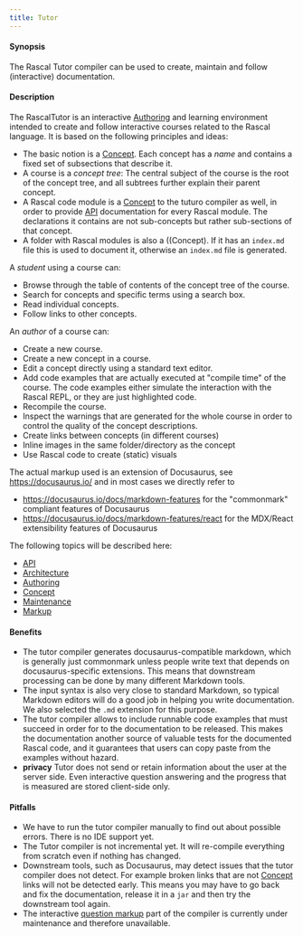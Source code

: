 ```yaml
---
title: Tutor
---
```


#### Synopsis

The Rascal Tutor compiler can be used to create, maintain and follow (interactive) documentation.

#### Description

The RascalTutor is an interactive [Authoring](../Tutor/Authoring) and learning environment intended to create and follow interactive courses related to the Rascal language.
It is based on the following principles and ideas:

* The basic notion is a [Concept](../Tutor/Concept). Each concept has a _name_ and contains a fixed set of subsections that describe it.
* A course is a _concept tree_:
  The central subject of the course is the root of the concept tree, and all subtrees further explain their parent concept.
* A Rascal code module is a [Concept](../Tutor/Concept) to the tuturo compiler as well, in order to provide [API](../Tutor/API) documentation for every Rascal module. The declarations it contains are not sub-concepts but rather sub-sections of that concept.
* A folder with Rascal modules is also a ((Concept). If it has an `index.md` file this is used to document it, otherwise an `index.md` file is generated.

A _student_ using a course can:

* Browse through the table of contents of the concept tree of the course.
* Search for concepts and specific terms using a search box.
* Read individual concepts.
* Follow links to other concepts.

An _author_ of a course can:

* Create a new course.
* Create a new concept in a course.
* Edit a concept directly using a standard text editor.
* Add code examples that are actually executed at "compile time" of the course. The code examples either simulate the interaction with the Rascal REPL, or they are just highlighted code.
* Recompile the course.
* Inspect the warnings that are generated for the whole course in order to 
  control the quality of the concept descriptions.
* Create links between concepts (in different courses)
* Inline images in the same folder/directory as the concept
* Use Rascal code to create (static) visuals

The actual markup used is an extension of Docusaurus, see https://docusaurus.io/ and
in most cases we directly refer to 

* https://docusaurus.io/docs/markdown-features for the "commonmark" compliant features of Docusaurus
* https://docusaurus.io/docs/markdown-features/react for the MDX/React extensibility features of Docusaurus

The following topics will be described here:

* [API](../Tutor/API)
* [Architecture](../Tutor/Architecture)
* [Authoring](../Tutor/Authoring)
* [Concept](../Tutor/Concept)
* [Maintenance](../Tutor/Maintenance)
* [Markup](../Tutor/Markup)

#### Benefits

* The tutor compiler generates docusaurus-compatible markdown, which is generally just commonmark unless people write text that depends on docusaurus-specific extensions. This means that downstream processing can be done by many different Markdown tools.
* The input syntax is also very close to standard Markdown, so typical Markdown editors will do a good job in helping you write documentation. We also selected the `.md` extension for this purpose.
* The tutor compiler allows to include runnable code examples that must succeed in order for to the documentation to be released. This makes the documentation another source of valuable tests for the documented Rascal code, and it guarantees that users can copy paste from the examples without hazard.
* **privacy** Tutor does not send or retain information about the user at the server side. Even interactive question answering and the progress that is measured are stored client-side only.

#### Pitfalls

* We have to run the tutor compiler manually to find out about possible errors. There is no IDE support yet.
* The Tutor compiler is not incremental yet. It will re-compile everything from scratch even if nothing has changed.
* Downstream tools, such as Docusaurus, may detect issues that the tutor compiler does not detect. For example broken links that are not [Concept](../Tutor/Concept) links will not be detected early. This means you may have to go back and fix the documentation, release it in a `jar` and then try the downstream tool again.
* The interactive [question markup](../Tutor/Markup/QuestionMarkup) part of the compiler is currently under maintenance and therefore unavailable.


